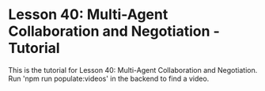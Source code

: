 # Lesson 40: Multi-Agent Collaboration and Negotiation - Tutorial

This is the tutorial for Lesson 40: Multi-Agent Collaboration and Negotiation. Run 'npm run populate:videos' in the backend to find a video.